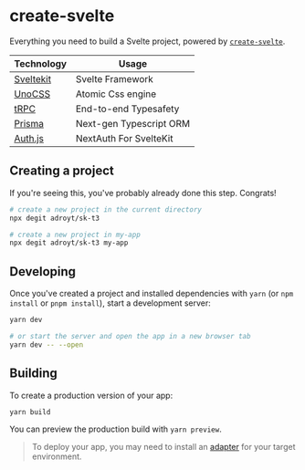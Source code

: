 # create-svelte

Everything you need to build a Svelte project, powered by [`create-svelte`](https://github.com/sveltejs/kit/tree/master/packages/create-svelte).

| Technology  | Usage                   |
| ----------- | ----------------------- |
| [Sveltekit] | Svelte Framework        |
| [UnoCSS]    | Atomic Css engine       |
| [tRPC]      | End-to-end Typesafety   |
| [Prisma]    | Next-gen Typescript ORM |
| [Auth.js]   | NextAuth For SvelteKit  |


## Creating a project

If you're seeing this, you've probably already done this step. Congrats!

```bash
# create a new project in the current directory
npx degit adroyt/sk-t3

# create a new project in my-app
npx degit adroyt/sk-t3 my-app
```

## Developing

Once you've created a project and installed dependencies with `yarn` (or `npm install` or `pnpm install`), start a development server:

```bash
yarn dev

# or start the server and open the app in a new browser tab
yarn dev -- --open
```

## Building

To create a production version of your app:

```bash
yarn build
```

You can preview the production build with `yarn preview`.

> To deploy your app, you may need to install an [adapter](https://kit.svelte.dev/docs/adapters) for your target environment.

[sveltekit]: https://kit.svelte.dev
[unocss]: https://github.com/unocss/unocss
[trpc]: https://trpc.io
[prisma]: https://prisma.io
[auth.js]: https://authjs.dev/reference/sveltekit/modules/main
[vanilla extract]: https://vanilla-extract.style
